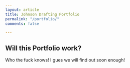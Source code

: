 ```yaml
---
layout: article
title: Johnson Drafting Portfolio
permalink: "/portfolio/"
comments: false

---
```


## Will this Portfolio work?

Who the fuck knows! I gues we will find out soon enough!